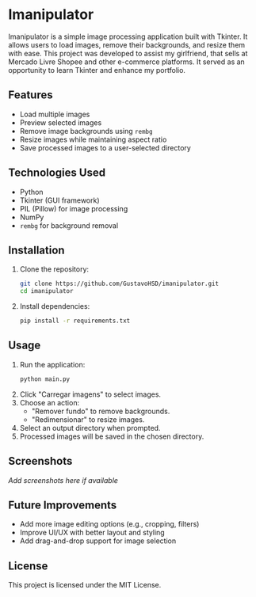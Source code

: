 # Imanipulator

Imanipulator is a simple image processing application built with Tkinter. It allows users to load images, remove their backgrounds, and resize them with ease. This project was developed to assist my girlfriend, that sells at Mercado Livre Shopee and other e-commerce platforms. It served as an opportunity to learn Tkinter and enhance my portfolio.

## Features
- Load multiple images
- Preview selected images
- Remove image backgrounds using `rembg`
- Resize images while maintaining aspect ratio
- Save processed images to a user-selected directory

## Technologies Used
- Python
- Tkinter (GUI framework)
- PIL (Pillow) for image processing
- NumPy
- `rembg` for background removal

## Installation
1. Clone the repository:
   ```sh
   git clone https://github.com/GustavoHSD/imanipulator.git
   cd imanipulator
   ```

2. Install dependencies:
   ```sh
   pip install -r requirements.txt
   ```

## Usage
1. Run the application:
   ```sh
   python main.py
   ```
2. Click "Carregar imagens" to select images.
3. Choose an action:
   - "Remover fundo" to remove backgrounds.
   - "Redimensionar" to resize images.
4. Select an output directory when prompted.
5. Processed images will be saved in the chosen directory.

## Screenshots
_Add screenshots here if available_

## Future Improvements
- Add more image editing options (e.g., cropping, filters)
- Improve UI/UX with better layout and styling
- Add drag-and-drop support for image selection

## License
This project is licensed under the MIT License.


